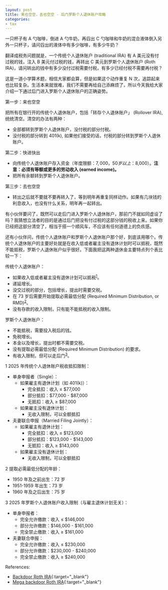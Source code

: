 ```yaml
---
layout: post
title: 来也空空，去也空空 - 后门罗斯个人退休账户攻略
categories:
- tax
---
```


一只杯子有 A 勺咖啡，倒进 A 勺牛奶，再舀出 C 勺咖啡和牛奶的混合液体倒入另外一只杯子，请问舀出的液体中有多少咖啡，有多少牛奶？

翻译成税务问题就是，一个传统个人退休账户 (traditional IRA) 有 A 美元没有付过税的钱，注入 B 美元付过税的钱，再转出 C 美元到罗斯个人退休账户 (Roth IRA)，请问转出的钱中有多少没付过税需要付税，有多少已经付税不需要再付税？

这是一道小学算术题，相信大家都会算，但是如果这个动作重复 N 次，追踪起来也比较复杂。生活本来就很难，我们不需要再给自己添麻烦了，所以今天我给大家介绍一下通过后门进入罗斯个人退休账户的正确姿势。

第一步：来也空空

把所有在银行开的传统个人退休账户，包括「转存个人退休账户」 (Rollover IRA), 统统清空。清空的办法有两种：

- 全部都转到罗斯个人退休账户，没付税的部分付税。
- 没付税的部分转到 401(k), 如果他们接受的话，付税的部分转到罗斯个人退休账户。

第二步：快进快出

- 向传统个人退休账户存入资金（年度限额：$7,000，50 岁以上：$8,000）。**注意：必须有等额或更多的劳动收入 (earned income)。**
- 把所有余额转到罗斯个人退休账户。

第三步：去也空空

- 转出之后就不要就不要再转入了，等到明年再重复同样动作。如果有几块钱的利息收入，也没有什么关系，明年再一起转出。

有小伙伴要问了，既然可以走后门进入罗斯个人退休账户，那前门不就如同虚设了吗？我猜想立法者的目的是通过后门把没有付过税的这部分钱的税收上来。如果你已经把这部分清空了，相当于搭一个顺风车，不应该有任何道德上的负疚感。

还有小伙伴问，传统个人退休账户和罗斯个人退休账户那个好，到底该用哪个。传统个人退休账户的主要好处就是在收入低或者雇主没有退休计划时可以抵税，既然不能抵税，罗斯个人退休账户似乎很好。下面我把这两种退休金主要特点列个表比较一下：

传统个人退休账户：
  - 如果收入低或者雇主没有退休计划可以抵税<sup>[1](#fn1)</sup>。
  - 递延增长。
  - 没交过税的部分，包括增长，提出时需要交税。
  - 在 73 岁后需要开始提取必需最低分配 (Required Minimum Distribution, or RMD)<sup>[2](#fn2)</sup>。
  - 没有存款的收入限制，只有能不能抵税的收入限制。

罗斯个人退休账户：
  - 不能抵税，需要投入税后的钱。
  - 免税增长。
  - 本金以及增长，提出时都不需要交税。
  - 没有提取必需最低分配 (Required Minimum Distribution) 的要求。
  - 有收入限制，但可以走后门<sup>[3](#fn3)</sup>。

<a name="fn1">1</a> 2025 年传统个人退休账户税收抵扣限制：
  - 单身申报者（Single）：
    - 如果雇主有退休计划（如 401(k)）：
        - 完全抵扣：收入 ≤ $77,000
        - 部分抵扣：$77,000 - $87,000
        - 无抵扣：收入 ≥ $87,000
    - 如果雇主没有退休计划：
        - 无收入限制，可以全额抵扣
  - 夫妻联合申报（Married Filing Jointly）：
      - 如果雇主有退休计划：
          - 完全抵扣：收入 ≤ $123,000
          - 部分抵扣：$123,000 - $143,000
          - 无抵扣：收入 ≥ $143,000
      - 如果雇主没有退休计划：
          - 无收入限制，可以全额抵扣

<a name="fn2">2</a> 提取必需最低分配的年龄：
  - 1950 年及之前出生：72 岁
  - 1951-1959 年出生：73 岁
  - 1960 年及之后出生：75 岁

<a name="fn3">3</a> 2025 年罗斯个人退休账户收入限制（与雇主退休计划无关）：
  - 单身申报者：
    - 完全允许缴款：收入 ≤ $146,000
    - 部分允许缴款：$146,000 - $161,000
    - 完全禁止缴款：收入 ≥ $161,000
  - 夫妻联合申报：
    - 完全允许缴款：收入 ≤ $230,000
    - 部分允许缴款：$230,000 - $240,000
    - 完全禁止缴款：收入 ≥ $240,000
  
  References:

  - [Backdoor Roth IRA](http://localhost:4000/cat/tax/2019/12/22/roth-back-door.html){:target="_blank"}
  - [Mega backdoor Roth IRA](http://localhost:4000/cat/tax/2021/01/05/mega-back-door-roth.html){:target="_blank"}